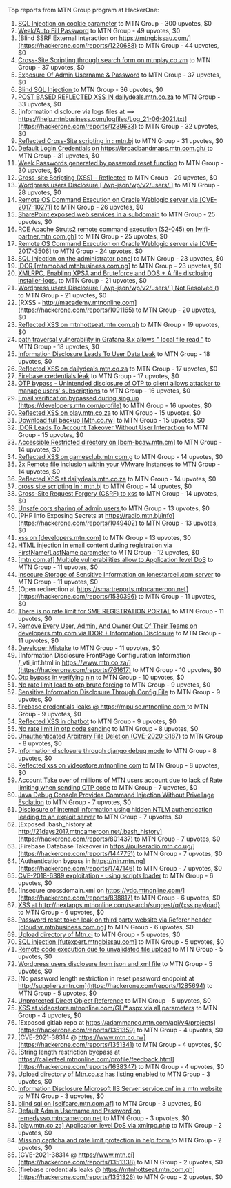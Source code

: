 Top reports from MTN Group program at HackerOne:

1. [ SQL Injection on cookie parameter](https://hackerone.com/reports/761304) to MTN Group - 300 upvotes, $0
2. [Weak/Auto Fill Password](https://hackerone.com/reports/817331) to MTN Group - 49 upvotes, $0
3. [Blind SSRF External Interaction on https://mtngbissau.com/](https://hackerone.com/reports/1220688) to MTN Group - 44 upvotes, $0
4. [Cross-Site Scripting through search form on mtnplay.co.zm](https://hackerone.com/reports/761573) to MTN Group - 37 upvotes, $0
5. [Exposure Of Admin Username & Password](https://hackerone.com/reports/1703733) to MTN Group - 37 upvotes, $0
6. [Blind SQL Injection ](https://hackerone.com/reports/1069531) to MTN Group - 36 upvotes, $0
7. [POST BASED REFLECTED XSS IN dailydeals.mtn.co.za](https://hackerone.com/reports/1451394) to MTN Group - 33 upvotes, $0
8. [information discloure via logs files at ==\> https://ihelp.mtnbusiness.com/logfiles/Log_21-06-2021.txt](https://hackerone.com/reports/1239633) to MTN Group - 32 upvotes, $0
9. [Reflected Cross-Site scripting in : mtn.bj](https://hackerone.com/reports/1264832) to MTN Group - 31 upvotes, $0
10. [Default Login Credentials on https://broadbandmaps.mtn.com.gh/ ](https://hackerone.com/reports/1297480) to MTN Group - 31 upvotes, $0
11. [Week Passwords generated by password reset function](https://hackerone.com/reports/765031) to MTN Group - 30 upvotes, $0
12. [Cross-site Scripting (XSS) - Reflected](https://hackerone.com/reports/1183336) to MTN Group - 29 upvotes, $0
13. [Wordpress users Disclosure [ /wp-json/wp/v2/users/ ]](https://hackerone.com/reports/1735586) to MTN Group - 28 upvotes, $0
14. [Remote OS Command Execution on Oracle Weblogic server via [CVE-2017-10271]](https://hackerone.com/reports/810755) to MTN Group - 26 upvotes, $0
15. [SharePoint exposed web services in a  subdomain](https://hackerone.com/reports/761158) to MTN Group - 25 upvotes, $0
16. [RCE Apache Struts2 remote command execution (S2-045) on [wifi-partner.mtn.com.gh]](https://hackerone.com/reports/1070532) to MTN Group - 25 upvotes, $0
17. [Remote OS Command Execution on Oracle Weblogic server via [CVE-2017-3506]](https://hackerone.com/reports/810778) to MTN Group - 24 upvotes, $0
18. [SQL Injection on the administrator panel](https://hackerone.com/reports/865436) to MTN Group - 23 upvotes, $0
19. [IDOR  [mtnmobad.mtnbusiness.com.ng]](https://hackerone.com/reports/1698006) to MTN Group - 23 upvotes, $0
20. [XMLRPC, Enabling XPSA and Bruteforce and DOS + A file disclosing installer-logs.](https://hackerone.com/reports/865875) to MTN Group - 21 upvotes, $0
21. [Wordpress users Disclosure [ /wp-json/wp/v2/users/ ]  Not Resolved () ](https://hackerone.com/reports/1784999) to MTN Group - 21 upvotes, $0
22. [RXSS - http://macademy.mtnonline.com](https://hackerone.com/reports/1091165) to MTN Group - 20 upvotes, $0
23. [Reflected XSS on mtnhottseat.mtn.com.gh](https://hackerone.com/reports/1069527) to MTN Group - 19 upvotes, $0
24. [path traversal vulnerability in Grafana 8.x allows " local file read "](https://hackerone.com/reports/1427086) to MTN Group - 18 upvotes, $0
25. [Information Disclosure Leads To User Data Leak](https://hackerone.com/reports/1541660) to MTN Group - 18 upvotes, $0
26. [Reflected XSS on dailydeals.mtn.co.za](https://hackerone.com/reports/1212235) to MTN Group - 17 upvotes, $0
27. [Firebase credentials leak](https://hackerone.com/reports/1691888) to MTN Group - 17 upvotes, $0
28. [OTP bypass - Unintended disclosure of OTP to client allows attacker to manage users' subscriptions](https://hackerone.com/reports/777957) to MTN Group - 16 upvotes, $0
29. [Email verification bypassed during sing up (https://developers.mtn.com/profile)](https://hackerone.com/reports/1182016) to MTN Group - 16 upvotes, $0
30. [Reflected XSS on play.mtn.co.za](https://hackerone.com/reports/1061199) to MTN Group - 15 upvotes, $0
31. [Download full backup  [Mtn.co.rw]](https://hackerone.com/reports/1516520) to MTN Group - 15 upvotes, $0
32. [IDOR Leads To Account Takeover Without User Interaction](https://hackerone.com/reports/1272478) to MTN Group - 15 upvotes, $0
33. [Accessible Restricted directory on [bcm-bcaw.mtn.cm]](https://hackerone.com/reports/789388) to MTN Group - 14 upvotes, $0
34. [Reflected XSS on gamesclub.mtn.com.g](https://hackerone.com/reports/1069528) to MTN Group - 14 upvotes, $0
35. [2x Remote file inclusion within your VMware Instances](https://hackerone.com/reports/1069105) to MTN Group - 14 upvotes, $0
36. [Reflected XSS at dailydeals.mtn.co.za](https://hackerone.com/reports/1210921) to MTN Group - 14 upvotes, $0
37. [cross site scripting in : mtn.bj](https://hackerone.com/reports/1264834) to MTN Group - 14 upvotes, $0
38. [Cross-Site Request Forgery (CSRF) to xss](https://hackerone.com/reports/1183241) to MTN Group - 14 upvotes, $0
39. [Unsafe cors sharing of admin users ](https://hackerone.com/reports/772744) to MTN Group - 13 upvotes, $0
40. [PHP Info Exposing Secrets at https://radio.mtn.bj/info](https://hackerone.com/reports/1049402) to MTN Group - 13 upvotes, $0
41. [xss on [developers.mtn.com]](https://hackerone.com/reports/924851) to MTN Group - 13 upvotes, $0
42. [HTML injection in email content during registration via FirstName/LastName parameter](https://hackerone.com/reports/1256496) to MTN Group - 12 upvotes, $0
43. [[mtn.com.af] Multiple vulnerabilities allow to Application level DoS](https://hackerone.com/reports/946578) to MTN Group - 11 upvotes, $0
44. [Insecure Storage of Sensitive Information on lonestarcell.com server](https://hackerone.com/reports/1482830) to MTN Group - 11 upvotes, $0
45. [Open redirection at https://smartreports.mtncameroon.net](https://hackerone.com/reports/1530396) to MTN Group - 11 upvotes, $0
46. [There is no rate limit for SME REGISTRATION PORTAL](https://hackerone.com/reports/1305766) to MTN Group - 11 upvotes, $0
47. [Remove Every User, Admin, And Owner Out Of Their Teams on developers.mtn.com via IDOR + Information Disclosure](https://hackerone.com/reports/1448550) to MTN Group - 11 upvotes, $0
48. [Developer Mistake](https://hackerone.com/reports/1058135) to MTN Group - 11 upvotes, $0
49. [Information Disclosure FrontPage Configuration Information /_vti_inf.html in https://www.mtn.co.za/](https://hackerone.com/reports/761617) to MTN Group - 10 upvotes, $0
50. [Otp  bypass in verifying nin](https://hackerone.com/reports/1314172) to MTN Group - 10 upvotes, $0
51. [No rate limit lead to otp brute forcing](https://hackerone.com/reports/1060541) to MTN Group - 9 upvotes, $0
52. [Sensitive Information Disclosure Through Config File](https://hackerone.com/reports/1397788) to MTN Group - 9 upvotes, $0
53. [firebase credentials leaks @ https://mpulse.mtnonline.com ](https://hackerone.com/reports/1351329) to MTN Group - 9 upvotes, $0
54. [Reflected XSS in chatbot](https://hackerone.com/reports/1735622) to MTN Group - 9 upvotes, $0
55. [No rate limit in otp code sending](https://hackerone.com/reports/1060518) to MTN Group - 8 upvotes, $0
56. [Unauthenticated Arbitrary File Deletion (CVE-2020-3187)](https://hackerone.com/reports/1056611) to MTN Group - 8 upvotes, $0
57. [Information disclosure through django debug mode](https://hackerone.com/reports/1434276) to MTN Group - 8 upvotes, $0
58. [Reflected xss on videostore.mtnonline.com](https://hackerone.com/reports/1646248) to MTN Group - 8 upvotes, $0
59. [Account Take over of millions of  MTN users account due to lack of Rate limiting when sending OTP code](https://hackerone.com/reports/761000) to MTN Group - 7 upvotes, $0
60. [Java Debug Console Provides Command Injection Without Privellage Esclation](https://hackerone.com/reports/767482) to MTN Group - 7 upvotes, $0
61. [Disclosure of internal information using hidden NTLM authentication leading to an exploit server](https://hackerone.com/reports/853284) to MTN Group - 7 upvotes, $0
62. [Exposed .bash_history at http://21days2017.mtncameroon.net/.bash_history](https://hackerone.com/reports/801437) to MTN Group - 7 upvotes, $0
63. [Firebase Database Takeover in https://pulseradio.mtn.co.ug/](https://hackerone.com/reports/1447751) to MTN Group - 7 upvotes, $0
64. [Authentication bypass in https://nin.mtn.ng](https://hackerone.com/reports/1747146) to MTN Group - 7 upvotes, $0
65. [CVE-2018-6389 exploitation - using scripts loader](https://hackerone.com/reports/925425) to MTN Group - 6 upvotes, $0
66. [Insecure crossdomain.xml on https://vdc.mtnonline.com/](https://hackerone.com/reports/838817) to MTN Group - 6 upvotes, $0
67. [XSS at http://nextapps.mtnonline.com/search/suggest/q/{xss payload}](https://hackerone.com/reports/1244722) to MTN Group - 6 upvotes, $0
68. [Password reset token leak on third party website via Referer header [cloudivr.mtnbusiness.com.ng]](https://hackerone.com/reports/1320242) to MTN Group - 6 upvotes, $0
69. [Upload directory of Mtn.ci](https://hackerone.com/reports/762118) to MTN Group - 5 upvotes, $0
70. [SQL injection [futexpert.mtngbissau.com]](https://hackerone.com/reports/924855) to MTN Group - 5 upvotes, $0
71. [Remote code execution due to unvalidated file upload](https://hackerone.com/reports/1164452) to MTN Group - 5 upvotes, $0
72. [Wordpress users disclosure from json and xml file](https://hackerone.com/reports/1408589) to MTN Group - 5 upvotes, $0
73. [No password length restriction in reset password endpoint at http://suppliers.mtn.cm](https://hackerone.com/reports/1285694) to MTN Group - 5 upvotes, $0
74. [Unprotected Direct Object Reference](https://hackerone.com/reports/1536936) to MTN Group - 5 upvotes, $0
75. [XSS at videostore.mtnonline.com/GL/*.aspx via all parameters](https://hackerone.com/reports/1244731) to MTN Group - 4 upvotes, $0
76. [Exposed gitlab repo at https://adammanco.mtn.com/api/v4/projects](https://hackerone.com/reports/1351359) to MTN Group - 4 upvotes, $0
77. [CVE-2021-38314 @ https://www.mtn.co.rw](https://hackerone.com/reports/1351341) to MTN Group - 4 upvotes, $0
78. [String length restriction byepass at https://callerfeel.mtnonline.com/profile/feedback.html](https://hackerone.com/reports/1638347) to MTN Group - 4 upvotes, $0
79. [Upload directory of Mtn.co.sz has listing enabled](https://hackerone.com/reports/760484) to MTN Group - 3 upvotes, $0
80. [Information Disclosure Microsoft IIS Server service.cnf in a mtn website](https://hackerone.com/reports/767066) to MTN Group - 3 upvotes, $0
81. [blind sql on [selfcare.mtn.com.af]](https://hackerone.com/reports/925007) to MTN Group - 3 upvotes, $0
82. [Default Admin Username and Password on remedysso.mtncameroon.net](https://hackerone.com/reports/1397786) to MTN Group - 3 upvotes, $0
83. [[play.mtn.co.za] Application level DoS via xmlrpc.php](https://hackerone.com/reports/925519) to MTN Group - 2 upvotes, $0
84. [Missing captcha and rate limit protection in help form ](https://hackerone.com/reports/1165223) to MTN Group - 2 upvotes, $0
85. [CVE-2021-38314  @ https://www.mtn.ci](https://hackerone.com/reports/1351338) to MTN Group - 2 upvotes, $0
86. [firebase credentials leaks @ https://mtnhottseat.mtn.com.gh](https://hackerone.com/reports/1351326) to MTN Group - 2 upvotes, $0
